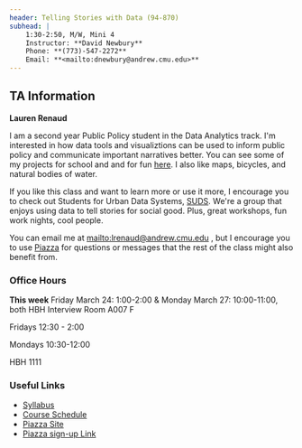 ```yaml
---
header: Telling Stories with Data (94-870)
subhead: |
    1:30-2:50, M/W, Mini 4  
    Instructor: **David Newbury**  
    Phone: **(773)-547-2272**  
    Email: **<mailto:dnewbury@andrew.cmu.edu>**  
---
```


## TA Information

**Lauren Renaud**

I am a second year Public Policy student in the Data Analytics track. I'm interested in how data tools and visualiztions can be used to inform public policy and communicate important narratives better.
You can see some of my projects for school and and for fun [here](http://www.laurenrenaud.com/portfolio/). I also like maps, bicycles, and natural bodies of water.

If you like this class and want to learn more or use it more, I encourage you to check out Students for Urban Data Systems, [SUDS](http://suds-cmu.org/).
We're a group that enjoys using data to tell stories for social good. Plus, great workshops, fun work nights, cool people.

You can email me at <mailto:lrenaud@andrew.cmu.edu> , but I encourage you to use [Piazza](https://piazza.com/class/iz4kx0ngfta45i) for questions or messages that the rest of the class might also benefit from.

### Office Hours

**This week** Friday March 24: 1:00-2:00 & Monday March 27: 10:00-11:00, both HBH Interview Room A007 F

Fridays 12:30 - 2:00

Mondays 10:30-12:00

HBH 1111

### Useful Links

* [Syllabus](/syllabus.html)
* [Course Schedule](/schedule.html)
* [Piazza Site](http://piazza.com/cmu/spring2017/94870/home)
* [Piazza sign-up Link](http://piazza.com/cmu/spring2017/94870)
